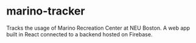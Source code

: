 # marino-tracker
Tracks the usage of Marino Recreation Center at NEU Boston. A web app built in React connected to a backend hosted on Firebase.
